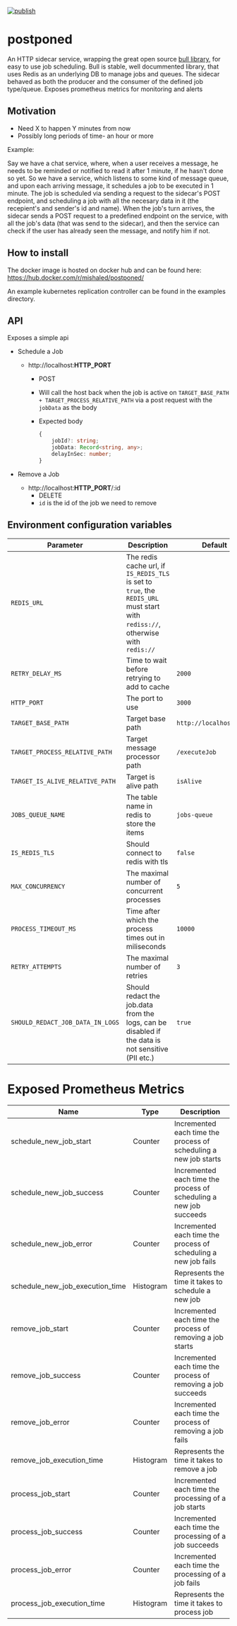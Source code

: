 [![publish](https://github.com/mishaled/postponed/actions/workflows/publish.yml/badge.svg)](https://github.com/mishaled/postponed/actions/workflows/publish.yml)

# postponed

An HTTP sidecar service, wrapping the great open source [bull library](https://github.com/OptimalBits/bull), for easy to use job scheduling.
Bull is stable, well docummented library, that uses Redis as an underlying DB to manage jobs and queues.
The sidecar behaved as both the producer and the consumer of the defined job type/queue.
Exposes prometheus metrics for monitoring and alerts

## Motivation

-   Need X to happen Y minutes from now
-   Possibly long periods of time- an hour or more

Example:

Say we have a chat service, where, when a user receives a message, he needs to be reminded or notified to read it after 1 minute, if he hasn't done so yet.
So we have a service, which listens to some kind of message queue, and upon each arriving message, it schedules a job to be executed in 1 minute.
The job is scheduled via sending a request to the sidecar's POST endpoint, and scheduling a job with all the necesary data in it (the recepient's and sender's id and name).
When the job's turn arrives, the sidecar sends a POST request to a predefined endpoint on the service, with all the job's data (that was send to the sidecar), and then the service can check if the user has already seen the message, and notify him if not.

## How to install

The docker image is hosted on docker hub and can be found here: https://hub.docker.com/r/mishaled/postponed/

An example kubernetes replication controller can be found in the examples directory.

## API

Exposes a simple api

-   Schedule a Job

    -   http://localhost:**HTTP_PORT**

        -   POST

        -   Will call the host back when the job is active on `TARGET_BASE_PATH + TARGET_PROCESS_RELATIVE_PATH` via a post request with the `jobData` as the body

        -   Expected body

            ```typescript
            {
                jobId?: string;
                jobData: Record<string, any>;
                delayInSec: number;
            }
            ```

-   Remove a Job
    -   http://localhost:**HTTP_PORT**/:id
        -   DELETE
        -   `id` is the id of the job we need to remove

## Environment configuration variables

| Parameter                        | Description                                                                                       | Default                 | Mandatory | Secret |
| -------------------------------- | ------------------------------------------------------------------------------------------------- | ----------------------- | --------- | ------ |
| `REDIS_URL`                      | The redis cache url, if `IS_REDIS_TLS` is set to `true`, the  `REDIS_URL` must start with `rediss://`, otherwise with `redis://`                                                                                |                         | true      | true   |
| `RETRY_DELAY_MS`                 | Time to wait before retrying to add to cache                                                      | `2000`                  | false     | false  |
| `HTTP_PORT`                      | The port to use                                                                                   | `3000`                  | false     | false  |
| `TARGET_BASE_PATH`               | Target base path                                                                                  | `http://localhost:3000` | false     | false  |
| `TARGET_PROCESS_RELATIVE_PATH`   | Target message processor path                                                                     | `/executeJob`           | false     | false  |
| `TARGET_IS_ALIVE_RELATIVE_PATH`  | Target is alive path                                                                              | `isAlive`               | false     | false  |
| `JOBS_QUEUE_NAME`                | The table name in redis to store the items                                                        | `jobs-queue`            | false     | false  |
| `IS_REDIS_TLS`                   | Should connect to redis with tls                                                             | `false`                 | false     | false  |
| `MAX_CONCURRENCY`                | The maximal number of concurrent processes                                                        | `5`                     | false     | false  |
| `PROCESS_TIMEOUT_MS`             | Time after which the process times out in miliseconds                                             | `10000`                 | false     | false  |
| `RETRY_ATTEMPTS`                 | The maximal number of retries                                                                     | `3`                     | false     | false  |
| `SHOULD_REDACT_JOB_DATA_IN_LOGS` | Should redact the job.data from the logs, can be disabled if the data is not sensitive (PII etc.) | `true`                  | false     | false  |

# Exposed Prometheus Metrics

| Name                            | Type      | Description                                                        |
| ------------------------------- | --------- | ------------------------------------------------------------------ |
| schedule_new_job_start          | Counter   | Incremented each time the process of scheduling a new job starts   |
| schedule_new_job_success        | Counter   | Incremented each time the process of scheduling a new job succeeds |
| schedule_new_job_error          | Counter   | Incremented each time the process of scheduling a new job fails    |
| schedule_new_job_execution_time | Histogram | Represents the time it takes to schedule a new job                 |
| remove_job_start                | Counter   | Incremented each time the process of removing a job starts         |
| remove_job_success              | Counter   | Incremented each time the process of removing a job succeeds       |
| remove_job_error                | Counter   | Incremented each time the process of removing a job fails          |
| remove_job_execution_time       | Histogram | Represents the time it takes to remove a job                       |
| process_job_start               | Counter   | Incremented each time the processing of a job starts               |
| process_job_success             | Counter   | Incremented each time the processing of a job succeeds             |
| process_job_error               | Counter   | Incremented each time the processing of a job fails                |
| process_job_execution_time      | Histogram | Represents the time it takes to process job                        |
